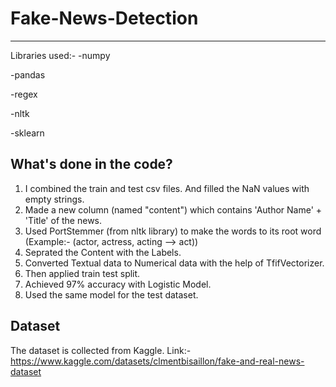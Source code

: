 # Fake-News-Detection
-------------------------------------------
Libraries used:-
-numpy

-pandas

-regex

-nltk

-sklearn

What's done in the code?
--------------------------------------------
1) I combined the train and test csv files. And filled the NaN values with empty strings.
2) Made a new column (named "content") which contains 'Author Name' + 'Title' of the news.
3) Used PortStemmer (from nltk library) to make the words to its root word (Example:- (actor, actress, acting --> act))
4) Seprated the Content with the Labels.
5) Converted Textual data to Numerical data with the help of TfifVectorizer.
6) Then applied train test split.
7) Achieved 97% accuracy with Logistic Model.
8) Used the same model for the test dataset.


Dataset
-----------------------------------------
The dataset is collected from Kaggle.
Link:- https://www.kaggle.com/datasets/clmentbisaillon/fake-and-real-news-dataset
